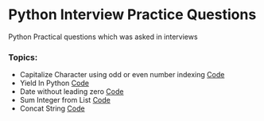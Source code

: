 # Python Interview Practice Questions
  Python Practical questions which was asked in interviews 

### Topics:
+ Capitalize Character using odd or even number indexing [Code](Capitalize%20character%20with%20odd%20number%20indexing)
+ Yield In Python [Code](Yield%20in%20python)
+ Date without leading zero [Code](Strftime%20date%20without%20leading%20zero)
+ Sum Integer from List [Code](sum%20the%20numbers%20from%20the%20list)
+ Concat String [Code](Concat%20String)